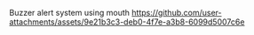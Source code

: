 Buzzer alert system using mouth
https://github.com/user-attachments/assets/9e21b3c3-deb0-4f7e-a3b8-6099d5007c6e

